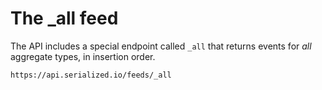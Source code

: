 # The \_all feed

The API includes a special endpoint called `_all` that returns events for _all_ aggregate types, in insertion order.

```text
https://api.serialized.io/feeds/_all
```

